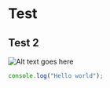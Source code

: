 # Test
## Test 2
![Alt text goes here](https://octodex.github.com/images/yaktocat.png)
```js
console.log("Hello world");
```
